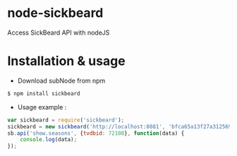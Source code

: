 node-sickbeard
==============

Access SickBeard API with nodeJS


# Installation & usage

- Download subNode from npm
```bash
$ npm install sickbeard
```

- Usage example :
```javascript
var sickbeard = require('sickbeard');
sickbeard = new sickbeard('http://localhost:8081', 'bfca65a13f27a312569ea69cfc52251c');
sb.api('show.seasons', {tvdbid: 72108}, function(data) {
    console.log(data);
});
```